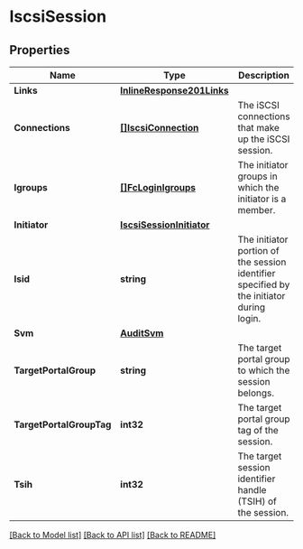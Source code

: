 # IscsiSession

## Properties

Name | Type | Description | Notes
------------ | ------------- | ------------- | -------------
**Links** | [**InlineResponse201Links**](inline_response_201__links.md) |  | [optional] 
**Connections** | [**[]IscsiConnection**](iscsi_connection.md) | The iSCSI connections that make up the iSCSI session.  | [optional] [readonly] 
**Igroups** | [**[]FcLoginIgroups**](fc_login_igroups.md) | The initiator groups in which the initiator is a member.  | [optional] [readonly] 
**Initiator** | [**IscsiSessionInitiator**](iscsi_session_initiator.md) |  | [optional] 
**Isid** | **string** | The initiator portion of the session identifier specified by the initiator during login.  | [optional] [readonly] 
**Svm** | [**AuditSvm**](audit_svm.md) |  | [optional] 
**TargetPortalGroup** | **string** | The target portal group to which the session belongs.  | [optional] [readonly] 
**TargetPortalGroupTag** | **int32** | The target portal group tag of the session.  | [optional] [readonly] 
**Tsih** | **int32** | The target session identifier handle (TSIH) of the session.  | [optional] [readonly] 

[[Back to Model list]](../README.md#documentation-for-models) [[Back to API list]](../README.md#documentation-for-api-endpoints) [[Back to README]](../README.md)


